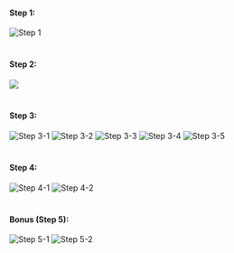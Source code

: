 #### Step 1:
![](https://github.com/spodw/bootcamp-homework/blob/main/week-03/.img/step-1.png "Step 1")
#
#### Step 2:
![](https://github.com/spodw/bootcamp-homework/blob/main/week-03/.img/step-2.png)
#
#### Step 3:
![](https://github.com/spodw/bootcamp-homework/blob/main/week-03/.img/step-3-1-player-analysis.png "Step 3-1")
![](https://github.com/spodw/bootcamp-homework/blob/main/week-03/.img/step-3-2-player-analysis.png "Step 3-2")
![](https://github.com/spodw/bootcamp-homework/blob/main/week-03/.img/step-3-3-dealer-analysis.png "Step 3-3")
![](https://github.com/spodw/bootcamp-homework/blob/main/week-03/.img/step-3-4-dealer-analysis-scripts.png "Step 3-4")
![](https://github.com/spodw/bootcamp-homework/blob/main/week-03/.img/step-3-5-dealer-analysis.png "Step 3-5")
#
#### Step 4:
![](https://github.com/spodw/bootcamp-homework/blob/main/week-03/.img/step-4-1-script.png "Step 4-1")
![](https://github.com/spodw/bootcamp-homework/blob/main/week-03/.img/step-4-2-script-test.png "Step 4-2")
#
#### Bonus (Step 5):
![](https://github.com/spodw/bootcamp-homework/blob/main/week-03/.img/step-5-1--script.png "Step 5-1")
![](https://github.com/spodw/bootcamp-homework/blob/main/week-03/.img/step-5-2--script-test.png "Step 5-2")
